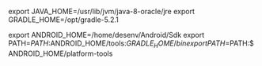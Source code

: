 export JAVA_HOME=/usr/lib/jvm/java-8-oracle/jre
export GRADLE_HOME=/opt/gradle-5.2.1


export ANDROID_HOME=/home/desenv/Android/Sdk
export PATH=$PATH:$ANDROID_HOME/tools:$GRADLE_HOME/bin
export PATH=$PATH:$ANDROID_HOME/platform-tools

